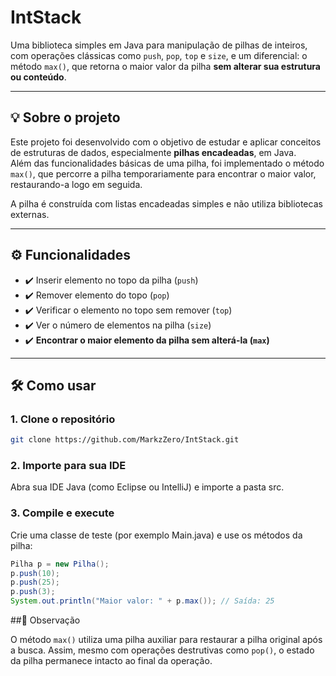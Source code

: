 # IntStack

Uma biblioteca simples em Java para manipulação de pilhas de inteiros, com operações clássicas como `push`, `pop`, `top` e `size`, e um diferencial: o método `max()`, que retorna o maior valor da pilha **sem alterar sua estrutura ou conteúdo**.

---

## 💡 Sobre o projeto

Este projeto foi desenvolvido com o objetivo de estudar e aplicar conceitos de estruturas de dados, especialmente **pilhas encadeadas**, em Java.  
Além das funcionalidades básicas de uma pilha, foi implementado o método `max()`, que percorre a pilha temporariamente para encontrar o maior valor, restaurando-a logo em seguida.

A pilha é construída com listas encadeadas simples e não utiliza bibliotecas externas.

---

## ⚙️ Funcionalidades

- ✔️ Inserir elemento no topo da pilha (`push`)
- ✔️ Remover elemento do topo (`pop`)
- ✔️ Verificar o elemento no topo sem remover (`top`)
- ✔️ Ver o número de elementos na pilha (`size`)
- ✔️ **Encontrar o maior elemento da pilha sem alterá-la (`max`)**

---

## 🛠️ Como usar

### 1. Clone o repositório

```bash
git clone https://github.com/MarkzZero/IntStack.git
```

### 2. Importe para sua IDE

Abra sua IDE Java (como Eclipse ou IntelliJ) e importe a pasta src.

### 3. Compile e execute

Crie uma classe de teste (por exemplo Main.java) e use os métodos da pilha:

```java
Pilha p = new Pilha();
p.push(10);
p.push(25);
p.push(3);
System.out.println("Maior valor: " + p.max()); // Saída: 25
```

##📌 Observação

O método `max()` utiliza uma pilha auxiliar para restaurar a pilha original após a busca. Assim, mesmo com operações destrutivas como `pop()`, o estado da pilha permanece intacto ao final da operação.


